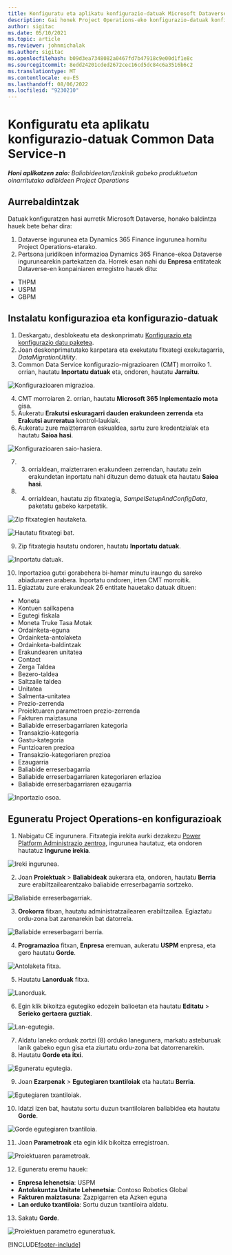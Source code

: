 ```yaml
---
title: Konfiguratu eta aplikatu konfigurazio-datuak Microsoft Dataverse-n
description: Gai honek Project Operations-eko konfigurazio-datuak konfiguratzeari eta aplikatzeari buruzko informazioa eskaintzen du.
author: sigitac
ms.date: 05/10/2021
ms.topic: article
ms.reviewer: johnmichalak
ms.author: sigitac
ms.openlocfilehash: b09d3ea7348082a0467fd7b47918c9e00d1f1e8c
ms.sourcegitcommit: 8edd24201cded2672cec16cd5dc84c6a3516b6c2
ms.translationtype: MT
ms.contentlocale: eu-ES
ms.lasthandoff: 08/06/2022
ms.locfileid: "9230210"
---
```

# <a name="set-up-and-apply-configuration-data-in-the-common-data-service"></a>Konfiguratu eta aplikatu konfigurazio-datuak Common Data Service-n 

_**Honi aplikatzen zaio:** Baliabideetan/Izakinik gabeko produktuetan oinarritutako adibideen Project Operations_



## <a name="prerequisites"></a>Aurrebaldintzak

Datuak konfiguratzen hasi aurretik Microsoft Dataverse, honako baldintza hauek bete behar dira:

1.  Dataverse ingurunea eta Dynamics 365 Finance ingurunea hornitu Project Operations-etarako.
2.  Pertsona juridikoen informazioa Dynamics 365 Finance-ekoa Dataverse ingurunearekin partekatzen da. Horrek esan nahi du **Enpresa** entitateak Dataverse-en konpainiaren erregistro hauek ditu:
  - THPM
  - USPM
  - GBPM

## <a name="install-setup-and-configuration-data"></a>Instalatu konfigurazioa eta konfigurazio-datuak

1. Deskargatu, desblokeatu eta deskonprimatu [Konfigurazio eta konfigurazio datu paketea](https://download.microsoft.com/download/e/2/d/e2da6c98-d5dd-450c-aabe-fd6bf2ba374b/ProjOpsSampleSetupData-%20Integrated%20Latest.zip).
2. Joan deskonprimatutako karpetara eta exekutatu fitxategi exekutagarria, *DataMigrationUtility*.
3. Common Data Service konfigurazio-migrazioaren (CMT) morroiko 1. orrian, hautatu **Inportatu datuak** eta, ondoren, hautatu **Jarraitu**.

![Konfigurazioaren migrazioa.](./media/1ConfigurationMigration.png)

4. CMT morroiaren 2. orrian, hautatu **Microsoft 365** **Inplementazio mota** gisa.
5. Aukeratu **Erakutsi eskuragarri dauden erakundeen zerrenda** eta **Erakutsi aurreratua** kontrol-laukiak.
6. Aukeratu zure maizterraren eskualdea, sartu zure kredentzialak eta hautatu **Saioa hasi**.

![Konfigurazioaren saio-hasiera.](./media/2ConfigurationSignin.png)

7. 3. orrialdean, maizterraren erakundeen zerrendan, hautatu zein erakundetan inportatu nahi dituzun demo datuak eta hautatu **Saioa hasi**.
8. 4. orrialdean, hautatu zip fitxategia, *SampelSetupAndConfigData*, paketatu gabeko karpetatik.

![Zip fitxategien hautaketa.](./media/3ZipFile.png)

![Hautatu fitxategi bat.](./media/4SelectAFile.png)

9. Zip fitxategia hautatu ondoren, hautatu **Inportatu datuak**.

![Inportatu datuak.](./media/5ImportData.png)

10. Inportazioa gutxi gorabehera bi-hamar minutu iraungo du sareko abiaduraren arabera. Inportatu ondoren, irten CMT morroitik. 
11. Egiaztatu zure erakundeak 26 entitate hauetako datuak dituen:

  - Moneta
  - Kontuen sailkapena
  - Egutegi fiskala
  - Moneta Truke Tasa Motak
  - Ordainketa-eguna
  - Ordainketa-antolaketa
  - Ordainketa-baldintzak
  - Erakundearen unitatea
  - Contact
  - Zerga Taldea
  - Bezero-taldea
  - Saltzaile taldea
  - Unitatea
  - Salmenta-unitatea
  - Prezio-zerrenda
  - Proiektuaren parametroen prezio-zerrenda
  - Fakturen maiztasuna
  - Baliabide erreserbagarriaren kategoria
  - Transakzio-kategoria
  - Gastu-kategoria
  - Funtzioaren prezioa
  - Transakzio-kategoriaren prezioa
  - Ezaugarria
  - Baliabide erreserbagarria
  - Baliabide erreserbagarriaren kategoriaren erlazioa
  - Baliabide erreserbagarriaren ezaugarria

![Inportazio osoa.](./media/6CompleteImport.png)

## <a name="update-project-operations-configurations"></a>Eguneratu Project Operations-en konfigurazioak

1. Nabigatu CE ingurunera. Fitxategia irekita aurki dezakezu [Power Platform Administrazio zentroa](https://admin.powerplatform.microsoft.com/environments), ingurunea hautatuz, eta ondoren hautatuz **Ingurune irekia**. 

![Ireki ingurunea.](./media/7OpenEnvironment.png)

2. Joan **Proiektuak** > **Baliabideak** aukerara eta, ondoren, hautatu **Berria** zure erabiltzailearentzako baliabide erreserbagarria sortzeko.

![Baliabide erreserbagarriak.](./media/8BookableResources.png)

3. **Orokorra** fitxan, hautatu administratzailearen erabiltzailea. Egiaztatu ordu-zona bat zarenarekin bat datorrela. 

![Baliabide erreserbagarri berria.](./media/9NewBookableResource.png)

4. **Programazioa** fitxan, **Enpresa** eremuan, aukeratu **USPM** enpresa, eta gero hautatu **Gorde**. 

![Antolaketa fitxa.](./media/10SchedulingTab.png)

5. Hautatu **Lanorduak** fitxa.  

![Lanorduak.](./media/11WorkHours.png)

6. Egin klik bikoitza egutegiko edozein balioetan eta hautatu **Editatu** > **Serieko gertaera guztiak**. 

![Lan-egutegia.](./media/12WorkCalendar.png)

7. Aldatu laneko orduak zortzi (8) orduko lanegunera, markatu asteburuak lanik gabeko egun gisa eta ziurtatu ordu-zona bat datorrenarekin. 
8. Hautatu **Gorde eta itxi**.

![Eguneratu egutegia.](./media/13UpdateCalendar.png)

9. Joan **Ezarpenak** > **Egutegiaren txantiloiak** eta hautatu **Berria**.
 
 ![Egutegiaren txantiloiak.](./media/14CalendarTemplates.png)
 
 10. Idatzi izen bat, hautatu sortu duzun txantiloiaren baliabidea eta hautatu **Gorde**. 
 
 ![Gorde egutegiaren txantiloia.](./media/15SaveCalendarTemplate.png)
 
 11. Joan **Parametroak** eta egin klik bikoitza erregistroan. 
 
 ![Proiektuaren parametroak.](./media/16ProjectParameters.png)
 
12. Eguneratu eremu hauek:

 - **Enpresa lehenetsia**: USPM
 - **Antolakuntza Unitate Lehenetsia**: Contoso Robotics Global
 - **Fakturen maiztasuna**: Zazpigarren eta Azken eguna
 - **Lan orduko txantiloia**: Sortu duzun txantiloira aldatu.

13. Sakatu **Gorde**. 

![Proiektuen parametro eguneratuak.](./media/17UpdatedProjectParameters.png)


[!INCLUDE[footer-include](../includes/footer-banner.md)]
